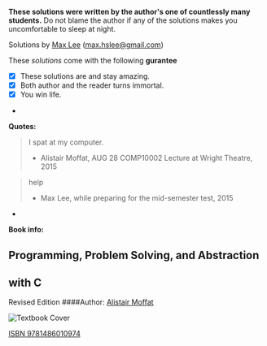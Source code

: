 **These solutions were written by the author's one of countlessly many students.** Do not blame the author if any of the solutions makes you uncomfortable to sleep at night.

Solutions by [Max Lee](http://imnotbermuda.com) (max.hslee@gmail.com)

These *solutions* come with the following **gurantee**
- [x] These solutions are and stay amazing.
- [x] Both author and the reader turns immortal.
- [x] You win life.

-

**Quotes:**
> I spat at my computer.
> - Alistair Moffat, AUG 28 COMP10002 Lecture at Wright Theatre, 2015
 
> help
> - Max Lee, while preparing for the mid-semester test, 2015

-

**Book info:**

## Programming, Problem Solving, and Abstraction
## with C
Revised Edition
####Author: [Alistair Moffat](http://people.eng.unimelb.edu.au/ammoffat/)

![Textbook Cover](http://people.eng.unimelb.edu.au/ammoffat/ppsaa/front-cover-revised.jpg)

[ISBN 9781486010974](http://people.eng.unimelb.edu.au/ammoffat/ppsaa/)
